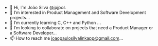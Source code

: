 - 👋 Hi, I’m João Silva @jpjpcs
- 👀 I’m interested in Product Management and Software Development projects...
- 🌱 I’m currently learning C, C++ and Python ...
- 💞️ I’m looking to collaborate on projects that need a Product Manager or a Software Developer...
- 📫 How to reach me joaopaulosilvalinkapp@gmail.com...

<!---
this is a ✨ special ✨ repository regarding my GitHub profile.
You can click the Preview link to take a look at your changes.
--->
